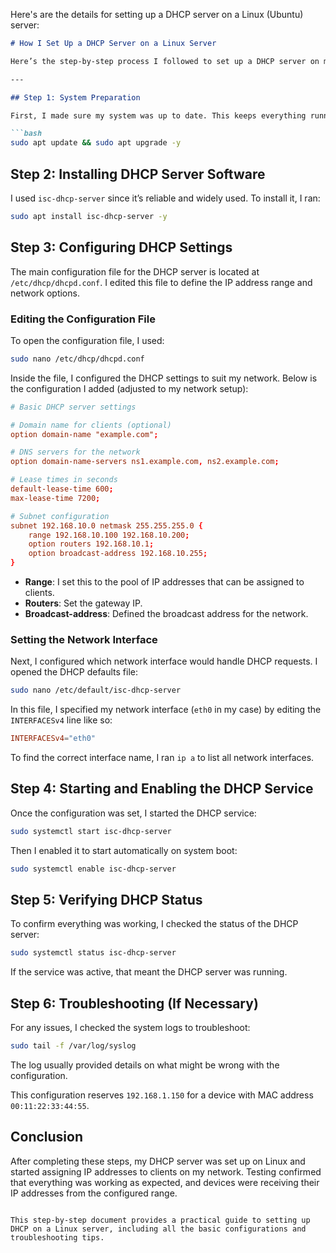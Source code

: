 





Here's are the details for setting up a DHCP server on a Linux (Ubuntu) server:

```markdown
# How I Set Up a DHCP Server on a Linux Server

Here’s the step-by-step process I followed to set up a DHCP server on my Linux server.

---

## Step 1: System Preparation

First, I made sure my system was up to date. This keeps everything running smoothly and avoids compatibility issues:

```bash
sudo apt update && sudo apt upgrade -y
```

## Step 2: Installing DHCP Server Software

I used `isc-dhcp-server` since it’s reliable and widely used. To install it, I ran:

```bash
sudo apt install isc-dhcp-server -y
```

## Step 3: Configuring DHCP Settings

The main configuration file for the DHCP server is located at `/etc/dhcp/dhcpd.conf`. I edited this file to define the IP address range and network options.

### Editing the Configuration File

To open the configuration file, I used:

```bash
sudo nano /etc/dhcp/dhcpd.conf
```

Inside the file, I configured the DHCP settings to suit my network. Below is the configuration I added (adjusted to my network setup):

```conf
# Basic DHCP server settings

# Domain name for clients (optional)
option domain-name "example.com";

# DNS servers for the network
option domain-name-servers ns1.example.com, ns2.example.com;

# Lease times in seconds
default-lease-time 600;
max-lease-time 7200;

# Subnet configuration
subnet 192.168.10.0 netmask 255.255.255.0 {
    range 192.168.10.100 192.168.10.200;
    option routers 192.168.10.1;
    option broadcast-address 192.168.10.255;
}
```

- **Range**: I set this to the pool of IP addresses that can be assigned to clients.
- **Routers**: Set the gateway IP.
- **Broadcast-address**: Defined the broadcast address for the network.

### Setting the Network Interface

Next, I configured which network interface would handle DHCP requests. I opened the DHCP defaults file:

```bash
sudo nano /etc/default/isc-dhcp-server
```

In this file, I specified my network interface (`eth0` in my case) by editing the `INTERFACESv4` line like so:

```conf
INTERFACESv4="eth0"
```

To find the correct interface name, I ran `ip a` to list all network interfaces.

## Step 4: Starting and Enabling the DHCP Service

Once the configuration was set, I started the DHCP service:

```bash
sudo systemctl start isc-dhcp-server
```

Then I enabled it to start automatically on system boot:

```bash
sudo systemctl enable isc-dhcp-server
```

## Step 5: Verifying DHCP Status

To confirm everything was working, I checked the status of the DHCP server:

```bash
sudo systemctl status isc-dhcp-server
```

If the service was active, that meant the DHCP server was running. 

## Step 6: Troubleshooting (If Necessary)

For any issues, I checked the system logs to troubleshoot:

```bash
sudo tail -f /var/log/syslog
```

The log usually provided details on what might be wrong with the configuration.


This configuration reserves `192.168.1.150` for a device with MAC address `00:11:22:33:44:55`.

## Conclusion

After completing these steps, my DHCP server was set up on Linux and started assigning IP addresses to clients on my network. Testing confirmed that everything was working as expected, and devices were receiving their IP addresses from the configured range.
```

This step-by-step document provides a practical guide to setting up DHCP on a Linux server, including all the basic configurations and troubleshooting tips.
